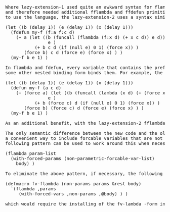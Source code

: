 <pre>
Where lazy-extension-1 used quite an awkward syntax for flambda and fdefun,
and therefore needed additional fflambda and ffdefun primitives to make it more conveninet
to use the language, the lazy-extension-2 uses a syntax similar to Doug Hyote's defmacro-bang:

(let ((b (delay 1)) (e (delay 1)) (x (delay 1)))
  (fdefun my-f (f:a f:c d)
    (+ a (let ((b (funcall (flambda (f:x d) (+ x c d)) e d))
                e )
           (+ b c d (if (null e) 0 1) (force x)) )
       (force b) c d (force e) (force x) ) )
  (my-f b e 1) )
  
In flambda and fdefun, every variable that contains the prefix f#, will be forced within the body, unless
some other nested binding form binds them. For example, the above code example will be equal to the one below:

(let ((b (delay 1)) (e (delay 1)) (x (delay 1)))
  (defun my-f (a c d)
    (+ (force a) (let ((b (funcall (lambda (x d) (+ (force x) (force c) d)) e d))
                e )
           (+ b (force c) d (if (null e) 0 1) (force x)) )
       (force b) (force c) d (force e) (force x) ) )
  (my-f b e 1) )

As an additional benefit, with the lazy-extension-2 fflambda and ffdefun are no longer needed.

The only semantic difference between the new code and the old code is the fact that there no longer exists
a convenient way to include forcable variables that are not also function parameters. However, the
following pattern can be used to work around this when necessary:

(flambda param-list
  (with-forced-params (non-parametric-forcable-var-list)
    body) )
    
To eliminate the above pattern, if necessary, the following macro can be utilized:

(defmacro fv-flambda (non-params params &rest body)
  `(flambda ,params
     (with-forced-vars ,non-params ,@body) ) )

which would require the installing of the fv-lambda -form into the system.
</pre>
